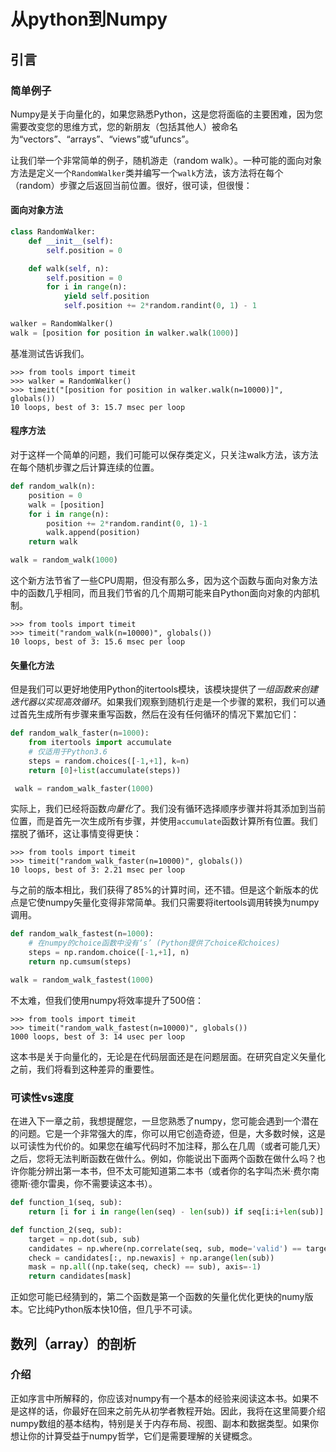 # 从python到Numpy

## 引言

### 简单例子

Numpy是关于向量化的，如果您熟悉Python，这是您将面临的主要困难，因为您需要改变您的思维方式，您的新朋友（包括其他人）被命名为“vectors”、“arrays”、“views”或“ufuncs”。

让我们举一个非常简单的例子，随机游走（random walk）。一种可能的面向对象方法是定义一个`RandomWalker`类并编写一个`walk`方法，该方法将在每个（random）步骤之后返回当前位置。很好，很可读，但很慢：

#### 面向对象方法

```python
class RandomWalker:
    def __init__(self):
        self.position = 0

    def walk(self, n):
        self.position = 0
        for i in range(n):
            yield self.position
            self.position += 2*random.randint(0, 1) - 1

walker = RandomWalker()
walk = [position for position in walker.walk(1000)]
```

基准测试告诉我们。

```batch
>>> from tools import timeit
>>> walker = RandomWalker()
>>> timeit("[position for position in walker.walk(n=10000)]", globals())
10 loops, best of 3: 15.7 msec per loop
```

#### 程序方法

对于这样一个简单的问题，我们可能可以保存类定义，只关注walk方法，该方法在每个随机步骤之后计算连续的位置。

```python
def random_walk(n):
    position = 0
    walk = [position]
    for i in range(n):
        position += 2*random.randint(0, 1)-1
        walk.append(position)
    return walk

walk = random_walk(1000)
```

这个新方法节省了一些CPU周期，但没有那么多，因为这个函数与面向对象方法中的函数几乎相同，而且我们节省的几个周期可能来自Python面向对象的内部机制。

```batch
>>> from tools import timeit
>>> timeit("random_walk(n=10000)", globals())
10 loops, best of 3: 15.6 msec per loop
```

#### 矢量化方法

但是我们可以更好地使用Python的itertools模块，该模块提供了*一组函数来创建迭代器以实现高效循环*。如果我们观察到随机行走是一个步骤的累积，我们可以通过首先生成所有步骤来重写函数，然后在没有任何循环的情况下累加它们：

```python
def random_walk_faster(n=1000):
    from itertools import accumulate
    # 仅适用于Python3.6
    steps = random.choices([-1,+1], k=n)
    return [0]+list(accumulate(steps))

 walk = random_walk_faster(1000)
```

实际上，我们已经将函数*向量化*了。我们没有循环选择顺序步骤并将其添加到当前位置，而是首先一次生成所有步骤，并使用`accumulate`函数计算所有位置。我们摆脱了循环，这让事情变得更快：

```batch
>>> from tools import timeit
>>> timeit("random_walk_faster(n=10000)", globals())
10 loops, best of 3: 2.21 msec per loop
```

与之前的版本相比，我们获得了85%的计算时间，还不错。但是这个新版本的优点是它使numpy矢量化变得非常简单。我们只需要将itertools调用转换为numpy调用。

```python
def random_walk_fastest(n=1000):
    # 在numpy的choice函数中没有‘s’ (Python提供了choice和choices)
    steps = np.random.choice([-1,+1], n)
    return np.cumsum(steps)

walk = random_walk_fastest(1000)
```

不太难，但我们使用numpy将效率提升了500倍：

```batch
>>> from tools import timeit
>>> timeit("random_walk_fastest(n=10000)", globals())
1000 loops, best of 3: 14 usec per loop
```

这本书是关于向量化的，无论是在代码层面还是在问题层面。在研究自定义矢量化之前，我们将看到这种差异的重要性。

### 可读性vs速度

在进入下一章之前，我想提醒您，一旦您熟悉了numpy，您可能会遇到一个潜在的问题。它是一个非常强大的库，你可以用它创造奇迹，但是，大多数时候，这是以可读性为代价的。如果您在编写代码时不加注释，那么在几周（或者可能几天）之后，您将无法判断函数在做什么。例如，你能说出下面两个函数在做什么吗？也许你能分辨出第一本书，但不太可能知道第二本书（或者你的名字叫杰米·费尔南德斯·德尔雷奥，你不需要读这本书）。

```python
def function_1(seq, sub):
    return [i for i in range(len(seq) - len(sub)) if seq[i:i+len(sub)] == sub]

def function_2(seq, sub):
    target = np.dot(sub, sub)
    candidates = np.where(np.correlate(seq, sub, mode='valid') == target)[0]
    check = candidates[:, np.newaxis] + np.arange(len(sub))
    mask = np.all((np.take(seq, check) == sub), axis=-1)
    return candidates[mask]
```

正如您可能已经猜到的，第二个函数是第一个函数的矢量化优化更快的numy版本。它比纯Python版本快10倍，但几乎不可读。

## 数列（array）的剖析

### 介绍

正如序言中所解释的，你应该对numpy有一个基本的经验来阅读这本书。如果不是这样的话，你最好在回来之前先从初学者教程开始。因此，我将在这里简要介绍numpy数组的基本结构，特别是关于内存布局、视图、副本和数据类型。如果你想让你的计算受益于numpy哲学，它们是需要理解的关键概念。